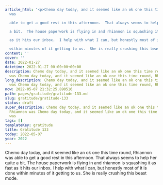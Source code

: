```yaml
---
article_html: '<p>Chemo day today, and it seemed like an ok one this time round, Rhiannon
  was

  able to get a good rest in this afternoon.  That always seems to help her quite

  a bit.  The house paperwork is flying in and rhiannon is squashing it as fast

  as it hits our inbox.  I help with what I can, but honestly most of it is done

  within minutes of it getting to us.  She is really crushing this beast mode.</p>'
content: ''
cover: ''
date: 2022-01-27
datetime: 2022-01-27 00:00:00+00:00
description: Chemo day today, and it seemed like an ok one this time round, Rhiannon
  was Chemo day today, and it seemed like an ok one this time round, Rhiannon was
long_description: Chemo day today, and it seemed like an ok one this time round, Rhiannon
  was Chemo day today, and it seemed like an ok one this time round, Rhiannon was
now: 2022-05-07 21:32:25.890516
path: pages/gratitude/gratitude-133.md
slug: gratitude/gratitude-133
status: draft
super_description: Chemo day today, and it seemed like an ok one this time round,
  Rhiannon was Chemo day today, and it seemed like an ok one this time round, Rhiannon
  was
tags: []
templateKey: gratitude
title: Gratitude 133
today: 2022-05-07
year: 2022
---
```


Chemo day today, and it seemed like an ok one this time round, Rhiannon was
able to get a good rest in this afternoon.  That always seems to help her quite
a bit.  The house paperwork is flying in and rhiannon is squashing it as fast
as it hits our inbox.  I help with what I can, but honestly most of it is done
within minutes of it getting to us.  She is really crushing this beast mode.